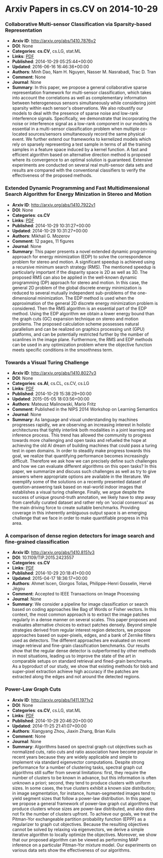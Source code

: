 # Arxiv Papers in cs.CV on 2014-10-29
### Collaborative Multi-sensor Classification via Sparsity-based Representation
- **Arxiv ID**: http://arxiv.org/abs/1410.7876v2
- **DOI**: None
- **Categories**: **cs.CV**, cs.LG, stat.ML
- **Links**: [PDF](http://arxiv.org/pdf/1410.7876v2)
- **Published**: 2014-10-29 05:25:44+00:00
- **Updated**: 2016-06-16 16:46:36+00:00
- **Authors**: Minh Dao, Nam H. Nguyen, Nasser M. Nasrabadi, Trac D. Tran
- **Comment**: None
- **Journal**: None
- **Summary**: In this paper, we propose a general collaborative sparse representation framework for multi-sensor classification, which takes into account the correlations as well as complementary information between heterogeneous sensors simultaneously while considering joint sparsity within each sensor's observations. We also robustify our models to deal with the presence of sparse noise and low-rank interference signals. Specifically, we demonstrate that incorporating the noise or interference signal as a low-rank component in our models is essential in a multi-sensor classification problem when multiple co-located sources/sensors simultaneously record the same physical event. We further extend our frameworks to kernelized models which rely on sparsely representing a test sample in terms of all the training samples in a feature space induced by a kernel function. A fast and efficient algorithm based on alternative direction method is proposed where its convergence to an optimal solution is guaranteed. Extensive experiments are conducted on several real multi-sensor data sets and results are compared with the conventional classifiers to verify the effectiveness of the proposed methods.



### Extended Dynamic Programming and Fast Multidimensional Search Algorithm for Energy Minization in Stereo and Motion
- **Arxiv ID**: http://arxiv.org/abs/1410.7922v1
- **DOI**: None
- **Categories**: **cs.CV**
- **Links**: [PDF](http://arxiv.org/pdf/1410.7922v1)
- **Published**: 2014-10-29 10:31:27+00:00
- **Updated**: 2014-10-29 10:31:27+00:00
- **Authors**: Mikhail G. Mozerov
- **Comment**: 12 pages, 11 figures
- **Journal**: None
- **Summary**: This paper presents a novel extended dynamic programming approach for energy minimization (EDP) to solve the correspondence problem for stereo and motion. A significant speedup is achieved using a recursive minimum search strategy (RMS). The mentioned speedup is particularly important if the disparity space is 2D as well as 3D. The proposed RMS can also be applied in the well-known dynamic programming (DP) approach for stereo and motion. In this case, the general 2D problem of the global discrete energy minimization is reduced to several mutually independent sub-problems of the one-dimensional minimization. The EDP method is used when the approximation of the general 2D discrete energy minimization problem is considered. Then the RMS algorithm is an essential part of the EDP method. Using the EDP algorithm we obtain a lower energy bound than the graph cuts (GC) expansion technique on stereo and motion problems. The proposed calculation scheme possesses natural parallelism and can be realized on graphics processing unit (GPU) platforms, and can be potentially restricted further by the number of scanlines in the image plane. Furthermore, the RMS and EDP methods can be used in any optimization problem where the objective function meets specific conditions in the smoothness term.



### Towards a Visual Turing Challenge
- **Arxiv ID**: http://arxiv.org/abs/1410.8027v3
- **DOI**: None
- **Categories**: **cs.AI**, cs.CL, cs.CV, cs.LG
- **Links**: [PDF](http://arxiv.org/pdf/1410.8027v3)
- **Published**: 2014-10-29 15:38:29+00:00
- **Updated**: 2015-05-05 18:03:56+00:00
- **Authors**: Mateusz Malinowski, Mario Fritz
- **Comment**: Published in the NIPS 2014 Workshop on Learning Semantics
- **Journal**: None
- **Summary**: As language and visual understanding by machines progresses rapidly, we are observing an increasing interest in holistic architectures that tightly interlink both modalities in a joint learning and inference process. This trend has allowed the community to progress towards more challenging and open tasks and refueled the hope at achieving the old AI dream of building machines that could pass a turing test in open domains. In order to steadily make progress towards this goal, we realize that quantifying performance becomes increasingly difficult. Therefore we ask how we can precisely define such challenges and how we can evaluate different algorithms on this open tasks? In this paper, we summarize and discuss such challenges as well as try to give answers where appropriate options are available in the literature. We exemplify some of the solutions on a recently presented dataset of question-answering task based on real-world indoor images that establishes a visual turing challenge. Finally, we argue despite the success of unique ground-truth annotation, we likely have to step away from carefully curated dataset and rather rely on 'social consensus' as the main driving force to create suitable benchmarks. Providing coverage in this inherently ambiguous output space is an emerging challenge that we face in order to make quantifiable progress in this area.



### A comparison of dense region detectors for image search and fine-grained classification
- **Arxiv ID**: http://arxiv.org/abs/1410.8151v3
- **DOI**: 10.1109/TIP.2015.2423557
- **Categories**: **cs.CV**
- **Links**: [PDF](http://arxiv.org/pdf/1410.8151v3)
- **Published**: 2014-10-29 20:18:41+00:00
- **Updated**: 2015-04-17 18:36:17+00:00
- **Authors**: Ahmet Iscen, Giorgos Tolias, Philippe-Henri Gosselin, Hervé Jégou
- **Comment**: Accepted to IEEE Transactions on Image Processing
- **Journal**: None
- **Summary**: We consider a pipeline for image classification or search based on coding approaches like Bag of Words or Fisher vectors. In this context, the most common approach is to extract the image patches regularly in a dense manner on several scales. This paper proposes and evaluates alternative choices to extract patches densely. Beyond simple strategies derived from regular interest region detectors, we propose approaches based on super-pixels, edges, and a bank of Zernike filters used as detectors. The different approaches are evaluated on recent image retrieval and fine-grain classification benchmarks. Our results show that the regular dense detector is outperformed by other methods in most situations, leading us to improve the state of the art in comparable setups on standard retrieval and fined-grain benchmarks. As a byproduct of our study, we show that existing methods for blob and super-pixel extraction achieve high accuracy if the patches are extracted along the edges and not around the detected regions.



### Power-Law Graph Cuts
- **Arxiv ID**: http://arxiv.org/abs/1411.1971v2
- **DOI**: None
- **Categories**: **cs.CV**, cs.LG, stat.ML
- **Links**: [PDF](http://arxiv.org/pdf/1411.1971v2)
- **Published**: 2014-10-29 20:46:20+00:00
- **Updated**: 2014-11-25 21:41:07+00:00
- **Authors**: Xiangyang Zhou, Jiaxin Zhang, Brian Kulis
- **Comment**: None
- **Journal**: None
- **Summary**: Algorithms based on spectral graph cut objectives such as normalized cuts, ratio cuts and ratio association have become popular in recent years because they are widely applicable and simple to implement via standard eigenvector computations. Despite strong performance for a number of clustering tasks, spectral graph cut algorithms still suffer from several limitations: first, they require the number of clusters to be known in advance, but this information is often unknown a priori; second, they tend to produce clusters with uniform sizes. In some cases, the true clusters exhibit a known size distribution; in image segmentation, for instance, human-segmented images tend to yield segment sizes that follow a power-law distribution. In this paper, we propose a general framework of power-law graph cut algorithms that produce clusters whose sizes are power-law distributed, and also does not fix the number of clusters upfront. To achieve our goals, we treat the Pitman-Yor exchangeable partition probability function (EPPF) as a regularizer to graph cut objectives. Because the resulting objectives cannot be solved by relaxing via eigenvectors, we derive a simple iterative algorithm to locally optimize the objectives. Moreover, we show that our proposed algorithm can be viewed as performing MAP inference on a particular Pitman-Yor mixture model. Our experiments on various data sets show the effectiveness of our algorithms.



